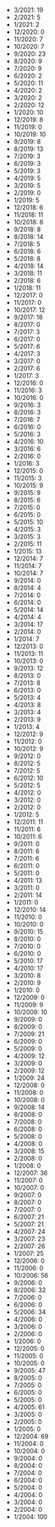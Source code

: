 *  3/2021: 19
*  2/2021: 5
*  1/2021: 2
*  12/2020: 0
*  11/2020: 7
*  10/2020: 7
*  9/2020: 23
*  8/2020: 9
*  7/2020: 9
*  6/2020: 2
*  5/2020: 11
*  4/2020: 2
*  3/2020: 2
*  2/2020: 12
*  1/2020: 10
*  12/2019: 8
*  11/2019: 0
*  10/2019: 10
*  9/2019: 8
*  8/2019: 13
*  7/2019: 3
*  6/2019: 3
*  5/2019: 3
*  4/2019: 5
*  3/2019: 5
*  2/2019: 0
*  1/2019: 5
*  12/2018: 6
*  11/2018: 11
*  10/2018: 8
*  9/2018: 8
*  8/2018: 14
*  7/2018: 5
*  6/2018: 6
*  5/2018: 8
*  4/2018: 14
*  3/2018: 11
*  2/2018: 6
*  1/2018: 11
*  12/2017: 0
*  11/2017: 0
*  10/2017: 12
*  9/2017: 18
*  8/2017: 0
*  7/2017: 3
*  6/2017: 0
*  5/2017: 6
*  4/2017: 3
*  3/2017: 0
*  2/2017: 6
*  1/2017: 3
*  12/2016: 0
*  11/2016: 3
*  10/2016: 0
*  9/2016: 3
*  8/2016: 3
*  7/2016: 7
*  6/2016: 0
*  5/2016: 3
*  4/2016: 10
*  3/2016: 6
*  2/2016: 0
*  1/2016: 3
*  12/2015: 0
*  11/2015: 3
*  10/2015: 9
*  9/2015: 9
*  8/2015: 6
*  7/2015: 0
*  6/2015: 0
*  5/2015: 10
*  4/2015: 3
*  3/2015: 3
*  2/2015: 11
*  1/2015: 13
*  12/2014: 7
*  11/2014: 7
*  10/2014: 7
*  9/2014: 0
*  8/2014: 4
*  7/2014: 0
*  6/2014: 0
*  5/2014: 14
*  4/2014: 4
*  3/2014: 17
*  2/2014: 0
*  1/2014: 7
*  12/2013: 0
*  11/2013: 11
*  10/2013: 0
*  9/2013: 12
*  8/2013: 0
*  7/2013: 8
*  6/2013: 0
*  5/2013: 4
*  4/2013: 8
*  3/2013: 4
*  2/2013: 9
*  1/2013: 4
*  12/2012: 9
*  11/2012: 0
*  10/2012: 9
*  9/2012: 0
*  8/2012: 5
*  7/2012: 5
*  6/2012: 10
*  5/2012: 5
*  4/2012: 0
*  3/2012: 0
*  2/2012: 0
*  1/2012: 5
*  12/2011: 11
*  11/2011: 6
*  10/2011: 6
*  9/2011: 0
*  8/2011: 6
*  7/2011: 6
*  6/2011: 0
*  5/2011: 0
*  4/2011: 13
*  3/2011: 0
*  2/2011: 14
*  1/2011: 0
*  12/2010: 14
*  11/2010: 0
*  10/2010: 0
*  9/2010: 15
*  8/2010: 0
*  7/2010: 0
*  6/2010: 0
*  5/2010: 17
*  4/2010: 17
*  3/2010: 8
*  2/2010: 9
*  1/2010: 0
*  12/2009: 0
*  11/2009: 9
*  10/2009: 10
*  9/2009: 0
*  8/2009: 0
*  7/2009: 21
*  6/2009: 0
*  5/2009: 0
*  4/2009: 12
*  3/2009: 0
*  2/2009: 12
*  1/2009: 24
*  12/2008: 0
*  11/2008: 0
*  10/2008: 0
*  9/2008: 14
*  8/2008: 0
*  7/2008: 0
*  6/2008: 0
*  5/2008: 0
*  4/2008: 0
*  3/2008: 15
*  2/2008: 0
*  1/2008: 0
*  12/2007: 36
*  11/2007: 0
*  10/2007: 0
*  9/2007: 0
*  8/2007: 0
*  7/2007: 0
*  6/2007: 21
*  5/2007: 21
*  4/2007: 24
*  3/2007: 23
*  2/2007: 26
*  1/2007: 25
*  12/2006: 0
*  11/2006: 0
*  10/2006: 56
*  9/2006: 0
*  8/2006: 32
*  7/2006: 0
*  6/2006: 0
*  5/2006: 34
*  4/2006: 0
*  3/2006: 0
*  2/2006: 0
*  1/2006: 0
*  12/2005: 0
*  11/2005: 0
*  10/2005: 0
*  9/2005: 47
*  8/2005: 0
*  7/2005: 0
*  6/2005: 0
*  5/2005: 0
*  4/2005: 61
*  3/2005: 0
*  2/2005: 0
*  1/2005: 0
*  12/2004: 69
*  11/2004: 0
*  10/2004: 0
*  9/2004: 0
*  8/2004: 0
*  7/2004: 0
*  6/2004: 0
*  5/2004: 0
*  4/2004: 0
*  3/2004: 0
*  2/2004: 0
*  1/2004: 100